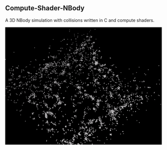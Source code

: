 ## Compute-Shader-NBody

A 3D NBody simulation with collisions written in C and compute shaders.

![example run](https://github.com/bradylangdale/Compute-Shader-NBody/blob/master/clumping.gif)
